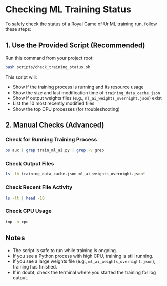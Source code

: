 # Checking ML Training Status

To safely check the status of a Royal Game of Ur ML training run, follow these steps:

## 1. Use the Provided Script (Recommended)

Run this command from your project root:

```bash
bash scripts/check_training_status.sh
```

This script will:

- Show if the training process is running and its resource usage
- Show the size and last modification time of `training_data_cache.json`
- Show if output weights files (e.g., `ml_ai_weights_overnight.json`) exist
- List the 10 most recently modified files
- Show the top CPU processes (for troubleshooting)

## 2. Manual Checks (Advanced)

### Check for Running Training Process

```bash
ps aux | grep train_ml_ai.py | grep -v grep
```

### Check Output Files

```bash
ls -lh training_data_cache.json ml_ai_weights_overnight.json*
```

### Check Recent File Activity

```bash
ls -lt | head -10
```

### Check CPU Usage

```bash
top -o cpu
```

## Notes

- The script is safe to run while training is ongoing.
- If you see a Python process with high CPU, training is still running.
- If you see a large weights file (e.g., `ml_ai_weights_overnight.json`), training has finished.
- If in doubt, check the terminal where you started the training for log output.
